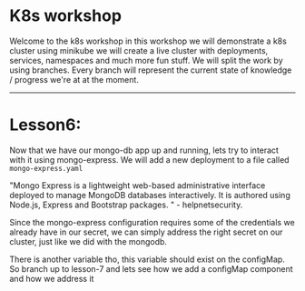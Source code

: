 # K8s workshop

Welcome to the k8s workshop
in this workshop we will demonstrate a k8s cluster using minikube
we will create a live cluster with deployments, services, namespaces and much more fun stuff.
We will split the work by using branches. Every branch will represent the current
state of knowledge / progress we're at at the moment.

---
# Lesson6:
Now that we have our mongo-db app up and running, lets try to interact with it using mongo-express.
We will add a new deployment to a file called `mongo-express.yaml`

"Mongo Express is a lightweight web-based administrative interface deployed to manage MongoDB databases interactively. It is authored using Node.js, Express and Bootstrap packages. " - helpnetsecurity.

Since the mongo-express configuration requires some of the credentials we already have in our secret,
we can simply address the right secret on our cluster, just like we did with the mongodb.

There is another variable tho, this variable should exist on the configMap.
So branch up to lesson-7 and lets see how we add a configMap component and how we address it


